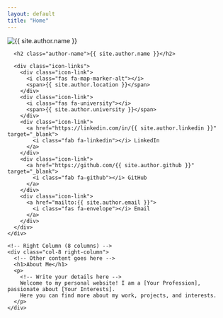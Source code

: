 ```yaml
---
layout: default
title: "Home"
---
```


<div class="container">
  <div class="row">
    <!-- Left Column (4 columns) -->
    <div class="col-4 left-column">
      <img src="{{ '/assets/images/my-profile-img.png' | relative_url }}" alt="{{ site.author.name }}" class="profile-image">

      <h2 class="author-name">{{ site.author.name }}</h2>

      <div class="icon-links">
        <div class="icon-link">
          <i class="fas fa-map-marker-alt"></i>
          <span>{{ site.author.location }}</span>
        </div>
        <div class="icon-link">
          <i class="fas fa-university"></i>
          <span>{{ site.author.university }}</span>
        </div>
        <div class="icon-link">
          <a href="https://linkedin.com/in/{{ site.author.linkedin }}" target="_blank">
            <i class="fab fa-linkedin"></i> LinkedIn
          </a>
        </div>
        <div class="icon-link">
          <a href="https://github.com/{{ site.author.github }}" target="_blank">
            <i class="fab fa-github"></i> GitHub
          </a>
        </div>
        <div class="icon-link">
          <a href="mailto:{{ site.author.email }}">
            <i class="fas fa-envelope"></i> Email
          </a>
        </div>
      </div>
    </div>

    <!-- Right Column (8 columns) -->
    <div class="col-8 right-column">
      <!-- Other content goes here -->
      <h1>About Me</h1>
      <p>
        <!-- Write your details here -->
        Welcome to my personal website! I am a [Your Profession], passionate about [Your Interests].
        Here you can find more about my work, projects, and interests.
      </p>
    </div>
  </div>
</div>
